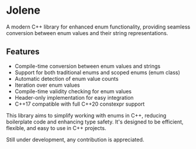 # Jolene

A modern C++ library for enhanced enum functionality, providing seamless conversion between enum values and their string representations.

## Features

- Compile-time conversion between enum values and strings
- Support for both traditional enums and scoped enums (enum class)
- Automatic detection of enum value counts
- Iteration over enum values
- Compile-time validity checking for enum values
- Header-only implementation for easy integration
- C++17 compatible with full C++20 constexpr support

This library aims to simplify working with enums in C++, reducing boilerplate code and enhancing type safety. It's designed to be efficient, flexible, and easy to use in C++ projects.

Still under development, any contribution is appreciated.
